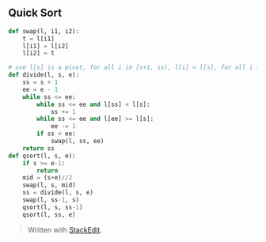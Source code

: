 ## Quick Sort


```python
def swap(l, i1, i2):
    t = l[i1]
    l[i1] = l[i2]
    l[i2] = t

# use l[s] is a pivot, for all i in [s+1, ss), l[i] < l[s], for all i in [ss, e) l[i] >= l[s] 
def divide(l, s, e):
    ss = s + 1
    ee = e - 1
    while ss <= ee:
        while ss <= ee and l[ss] < l[s]:
            ss += 1
        while ss <= ee and l[ee] >= l[s]:
            ee -= 1
        if ss < ee:
            swap(l, ss, ee)
    return ss
def qsort(l, s, e):
    if s >= e-1:
        return
    mid = (s+e)//2
    swap(l, s, mid)
    ss = divide(l, s, e)
    swap(l, ss-1, s)
    qsort(l, s, ss-1)
    qsort(l, ss, e)
```




> Written with [StackEdit](https://stackedit.io/).
<!--stackedit_data:
eyJoaXN0b3J5IjpbMjQ1NTI2Mjk3LC0xMTU1MTkzMzUzLDI1MD
EyNTI0OCwxNzYyMDcwOTIxXX0=
-->